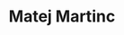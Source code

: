 ---
SICRIS: 15295
draft: false
fixName: matej_martinc
lab: Laboratorij za kognitivno modeliranje
labPos: Član laboratorija
location: R2.26 - Laboratorij LKM
mailInfo: matej.martinc@fri.uni-lj.si
officeHours: null
profName: Matej Martinc
profTitle: Raziskovalec
telephoneInfo: null
title: Matej Martinc
---